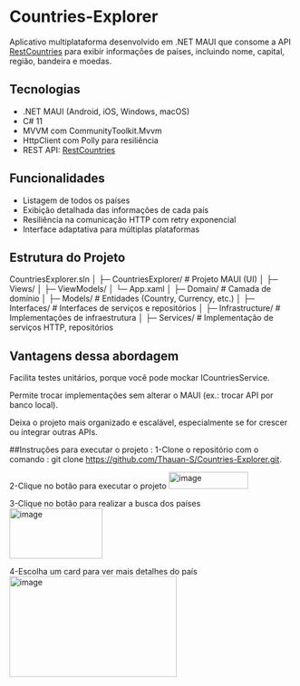 # Countries-Explorer
Aplicativo multiplataforma desenvolvido em .NET MAUI que consome a API [RestCountries](https://restcountries.com/) para exibir informações de países, incluindo nome, capital, região, bandeira e moedas.

## Tecnologias
- .NET MAUI (Android, iOS, Windows, macOS)
- C# 11
- MVVM com CommunityToolkit.Mvvm
- HttpClient com Polly para resiliência
- REST API: [RestCountries](https://restcountries.com/)

## Funcionalidades

- Listagem de todos os países
- Exibição detalhada das informações de cada país
- Resiliência na comunicação HTTP com retry exponencial
- Interface adaptativa para múltiplas plataformas

## Estrutura do Projeto

CountriesExplorer.sln
│
├─ CountriesExplorer/          # Projeto MAUI (UI)
│  ├─ Views/
│  ├─ ViewModels/
│  └─ App.xaml
│
├─ Domain/                     # Camada de domínio
│  ├─ Models/                  # Entidades (Country, Currency, etc.)
│  ├─ Interfaces/              # Interfaces de serviços e repositórios
│
├─ Infrastructure/             # Implementações de infraestrutura
│  ├─ Services/                # Implementação de serviços HTTP, repositórios

## Vantagens dessa abordagem

Facilita testes unitários, porque você pode mockar ICountriesService.

Permite trocar implementações sem alterar o MAUI (ex.: trocar API por banco local).

Deixa o projeto mais organizado e escalável, especialmente se for crescer ou integrar outras APIs.

##Instruções para executar o projeto :
 1-Clone o repositório com o comando : git clone https://github.com/Thauan-S/Countries-Explorer.git.
 
 2-Clique no botão para executar o projeto  <img width="140" height="30" alt="image" src="https://github.com/user-attachments/assets/9a617b73-f55c-4fd5-b1d1-589299a2bf61" />

 3-Clique no botão para realizar a busca dos países <img width="164" height="89" alt="image" src="https://github.com/user-attachments/assets/3281ce3c-0fdf-4646-98a0-42041bdc42ec" />

 4-Escolha um card para ver mais detalhes do país <img width="295" height="178" alt="image" src="https://github.com/user-attachments/assets/6942a4c2-a172-4fd6-b0f4-fcf01f4bd8af" />

